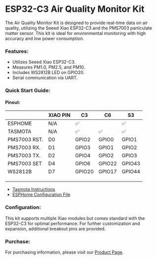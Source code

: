 # ESP32-C3 Air Quality Monitor Kit

The Air Quality Monitor Kit is designed to provide real-time data on air quality, utilizing the Seeed Xiao ESP32-C3 and the PMS7003 particulate matter sensor. This kit is ideal for environmental monitoring with high accuracy and low power consumption.

### Features:
- Utilizes Seeed Xiao ESP32-C3.
- Measures PM1.0, PM2.5, and PM10.
- Includes WS2812B LED on GPIO20.
- Serial communication via UART.

### Quick Start Guide:

#### Pinout:

|              | XIAO PIN | C3     | C6     | S3     |
|--------------|----------|--------|--------|--------|
| ESPHOME      | N/A      | ✅      |        | ✅      |
| TASMOTA      | N/A      | ✅      | ✅      | ✅      |
| PMS7003 RST. | D0       | GPIO2  | GPIO0  | GPIO1  |
| PMS7003 RX.  | D1       | GPIO3  | GPIO1  | GPIO2  |
| PMS7003 TX.  | D2       | GPIO4  | GPIO2  | GPIO3  |
| PMS7003 SET  | D4       | GPIO6  | GPIO22 | GPIO43 |
| WS2812B      | D7       | GPIO20 | GPIO17 | GPIO44 |
|              |          |        |        |        |
|              |          |        |        |        |
|              |          |        |        |        |

 - [Tasmota Instructions](tasmota.md)
 - [ESPHome Configuration File](esphome.yml)

### Configuration:
This kit supports multiple Xiao modules but comes standard with the ESP32-C3 for optimal performance. For further customization and expansion, additional breakout pins are provided.

### Purchase:
For purchasing information, please visit our [Product Page](https://shop.silocitylabs.com/products/esp32-air-quality-sensor).
